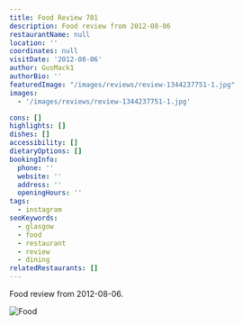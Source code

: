 ```yaml
---
title: Food Review 701
description: Food review from 2012-08-06
restaurantName: null
location: ''
coordinates: null
visitDate: '2012-08-06'
author: GusMack1
authorBio: ''
featuredImage: "/images/reviews/review-1344237751-1.jpg"
images:
  - '/images/reviews/review-1344237751-1.jpg'

cons: []
highlights: []
dishes: []
accessibility: []
dietaryOptions: []
bookingInfo:
  phone: ''
  website: ''
  address: ''
  openingHours: ''
tags:
  - instagram
seoKeywords:
  - glasgow
  - food
  - restaurant
  - review
  - dining
relatedRestaurants: []
---
```


Food review from 2012-08-06.

![Food](/images/reviews/review-1344237751-1.jpg)
